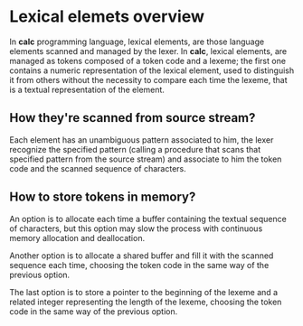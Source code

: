 # Lexical elemets overview

<!--
Copyright (c) 2024 Federico Cristina

This file is part of the calc scripting language project,
under the Apache License v2.0. See LICENSE for license
informations.
-->

In **calc** programming language, lexical elements, are those language elements scanned
and managed by the lexer. In **calc**, lexical elements, are managed as tokens composed
of a token code and a lexeme; the first one contains a numeric representation of the
lexical element, used to distinguish it from others without the necessity to compare each
time the lexeme, that is a textual representation of the element.

## How they're scanned from source stream?

Each element has an unambiguous pattern associated to him, the lexer recognize the
specified pattern (calling a procedure that scans that specified pattern from the source
stream) and associate to him the token code and the scanned sequence of characters.

## How to store tokens in memory?

An option is to allocate each time a buffer containing the textual sequence of characters,
but this option may slow the process with continuous memory allocation and deallocation.

Another option is to allocate a shared buffer and fill it with the scanned sequence each
time, choosing the token code in the same way of the previous option.

The last option is to store a pointer to the beginning of the lexeme and a related integer
representing the length of the lexeme, choosing the token code in the same way of the
previous option.
